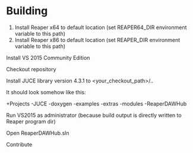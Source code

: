 # Building

1. Install Reaper x64 to default location (set REAPER64_DIR environment variable to this path)
2. Install Reaper x86 to default location (set REAPER_DIR environment variable to this path)


Install VS 2015 Community Edition

Checkout repository

Install JUCE library version 4.3.1 to <your_checkout_path>/..

It should look somehow like this:

+Projects
  -JUCE
   -doxygen
   -examples
   -extras
   -modules
  -ReaperDAWHub

Run VS2015 as administrator (because build output is directly written to Reaper program dir)

Open ReaperDAWHub.sln

Contribute
